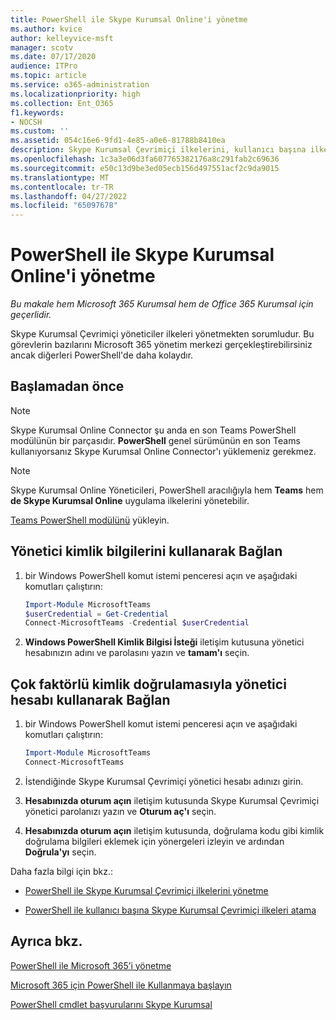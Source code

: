 ```yaml
---
title: PowerShell ile Skype Kurumsal Online'i yönetme
ms.author: kvice
author: kelleyvice-msft
manager: scotv
ms.date: 07/17/2020
audience: ITPro
ms.topic: article
ms.service: o365-administration
ms.localizationpriority: high
ms.collection: Ent_O365
f1.keywords:
- NOCSH
ms.custom: ''
ms.assetid: 054c16e6-9fd1-4e85-a0e6-81788b8410ea
description: Skype Kurumsal Çevrimiçi ilkelerini, kullanıcı başına ilkeleri ve toplantı ayarlarını yönetmek için Microsoft 365 için PowerShell kullanın.
ms.openlocfilehash: 1c3a3e06d3fa607765382176a8c291fab2c69636
ms.sourcegitcommit: e50c13d9be3ed05ecb156d497551acf2c9da9015
ms.translationtype: MT
ms.contentlocale: tr-TR
ms.lasthandoff: 04/27/2022
ms.locfileid: "65097678"
---
```

# <a name="manage-skype-for-business-online-with-powershell"></a>PowerShell ile Skype Kurumsal Online'i yönetme

*Bu makale hem Microsoft 365 Kurumsal hem de Office 365 Kurumsal için geçerlidir.*

Skype Kurumsal Çevrimiçi yöneticiler ilkeleri yönetmekten sorumludur. Bu görevlerin bazılarını Microsoft 365 yönetim merkezi gerçekleştirebilirsiniz ancak diğerleri PowerShell'de daha kolaydır.

## <a name="before-you-start"></a>Başlamadan önce

> [!NOTE]
> Skype Kurumsal Online Connector şu anda en son Teams PowerShell modülünün bir parçasıdır. **PowerShell** genel sürümünün en son Teams kullanıyorsanız Skype Kurumsal Online Connector'ı yüklemeniz gerekmez.

> [!NOTE]
> Skype Kurumsal Online Yöneticileri, PowerShell aracılığıyla hem **Teams** hem **de Skype Kurumsal Online** uygulama ilkelerini yönetebilir.

[Teams PowerShell modülünü](/microsoftteams/teams-powershell-install) yükleyin.

## <a name="connect-using-admin-credentials"></a>Yönetici kimlik bilgilerini kullanarak Bağlan

1. bir Windows PowerShell komut istemi penceresi açın ve aşağıdaki komutları çalıştırın:

   ```powershell
   Import-Module MicrosoftTeams
   $userCredential = Get-Credential
   Connect-MicrosoftTeams -Credential $userCredential
   ```

2. **Windows PowerShell Kimlik Bilgisi İsteği** iletişim kutusuna yönetici hesabınızın adını ve parolasını yazın ve **tamam'ı** seçin.

## <a name="connect-using-an-admin-account-with-multi-factor-authentication"></a>Çok faktörlü kimlik doğrulamasıyla yönetici hesabı kullanarak Bağlan

1. bir Windows PowerShell komut istemi penceresi açın ve aşağıdaki komutları çalıştırın:

   ```powershell
   Import-Module MicrosoftTeams
   Connect-MicrosoftTeams
   ```

2. İstendiğinde Skype Kurumsal Çevrimiçi yönetici hesabı adınızı girin.

3. **Hesabınızda oturum açın** iletişim kutusunda Skype Kurumsal Çevrimiçi yönetici parolanızı yazın ve **Oturum aç'ı** seçin.

4. **Hesabınızda oturum açın** iletişim kutusunda, doğrulama kodu gibi kimlik doğrulama bilgileri eklemek için yönergeleri izleyin ve ardından **Doğrula'yı** seçin.

Daha fazla bilgi için bkz.:

- [PowerShell ile Skype Kurumsal Çevrimiçi ilkelerini yönetme](manage-skype-for-business-online-policies-with-microsoft-365-powershell.md)

- [PowerShell ile kullanıcı başına Skype Kurumsal Çevrimiçi ilkeleri atama](assign-per-user-skype-for-business-online-policies-with-microsoft-365-powershell.md)

## <a name="see-also"></a>Ayrıca bkz.

[PowerShell ile Microsoft 365’i yönetme](manage-microsoft-365-with-microsoft-365-powershell.md)

[Microsoft 365 için PowerShell ile Kullanmaya başlayın](getting-started-with-microsoft-365-powershell.md)

[PowerShell cmdlet başvurularını Skype Kurumsal](/powershell/module/skype/)

